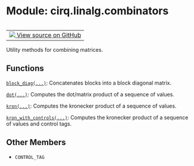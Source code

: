 <div itemscope itemtype="http://developers.google.com/ReferenceObject">
<meta itemprop="name" content="cirq.linalg.combinators" />
<meta itemprop="path" content="Stable" />
<meta itemprop="property" content="CONTROL_TAG"/>
</div>

# Module: cirq.linalg.combinators

<!-- Insert buttons and diff -->

<table class="tfo-notebook-buttons tfo-api" align="left">

<td>
  <a target="_blank" href="https://github.com/quantumlib/cirq/tree/master/cirq/linalg/combinators.py">
    <img src="https://www.tensorflow.org/images/GitHub-Mark-32px.png" />
    View source on GitHub
  </a>
</td>
</table>



Utility methods for combining matrices.



## Functions

[`block_diag(...)`](../../cirq/linalg/block_diag.md): Concatenates blocks into a block diagonal matrix.

[`dot(...)`](../../cirq/linalg/dot.md): Computes the dot/matrix product of a sequence of values.

[`kron(...)`](../../cirq/linalg/kron.md): Computes the kronecker product of a sequence of values.

[`kron_with_controls(...)`](../../cirq/linalg/kron_with_controls.md): Computes the kronecker product of a sequence of values and control tags.

## Other Members

* `CONTROL_TAG` <a id="CONTROL_TAG"></a>
